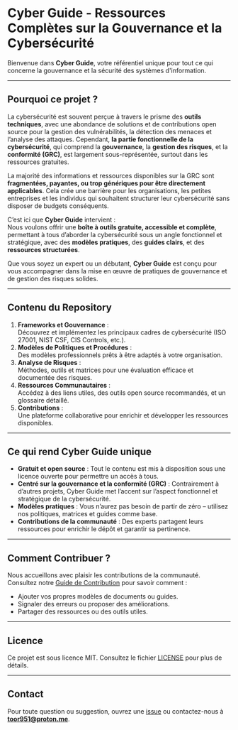 # **Cyber Guide - Ressources Complètes sur la Gouvernance et la Cybersécurité**

Bienvenue dans **Cyber Guide**, votre référentiel unique pour tout ce qui concerne la gouvernance et la sécurité des systèmes d'information.

---

## **Pourquoi ce projet ?**

La cybersécurité est souvent perçue à travers le prisme des **outils techniques**, avec une abondance de solutions et de contributions open source pour la gestion des vulnérabilités, la détection des menaces et l’analyse des attaques. Cependant, **la partie fonctionnelle de la cybersécurité**, qui comprend la **gouvernance**, la **gestion des risques**, et la **conformité (GRC)**, est largement sous-représentée, surtout dans les ressources gratuites.

La majorité des informations et ressources disponibles sur la GRC sont **fragmentées, payantes, ou trop génériques pour être directement applicables**. Cela crée une barrière pour les organisations, les petites entreprises et les individus qui souhaitent structurer leur cybersécurité sans disposer de budgets conséquents.

C’est ici que **Cyber Guide** intervient :  
Nous voulons offrir une **boîte à outils gratuite, accessible et complète**, permettant à tous d’aborder la cybersécurité sous un angle fonctionnel et stratégique, avec des **modèles pratiques**, des **guides clairs**, et des **ressources structurées**.  

Que vous soyez un expert ou un débutant, **Cyber Guide** est conçu pour vous accompagner dans la mise en œuvre de pratiques de gouvernance et de gestion des risques solides.

---

## **Contenu du Repository**
1. **Frameworks et Gouvernance** :  
   Découvrez et implémentez les principaux cadres de cybersécurité (ISO 27001, NIST CSF, CIS Controls, etc.).
2. **Modèles de Politiques et Procédures** :  
   Des modèles professionnels prêts à être adaptés à votre organisation.
3. **Analyse de Risques** :  
   Méthodes, outils et matrices pour une évaluation efficace et documentée des risques.
4. **Ressources Communautaires** :  
   Accédez à des liens utiles, des outils open source recommandés, et un glossaire détaillé.
5. **Contributions** :  
   Une plateforme collaborative pour enrichir et développer les ressources disponibles.

---

## **Ce qui rend Cyber Guide unique**
- **Gratuit et open source** : Tout le contenu est mis à disposition sous une licence ouverte pour permettre un accès à tous.
- **Centré sur la gouvernance et la conformité (GRC)** : Contrairement à d’autres projets, Cyber Guide met l’accent sur l’aspect fonctionnel et stratégique de la cybersécurité.
- **Modèles pratiques** : Vous n’aurez pas besoin de partir de zéro – utilisez nos politiques, matrices et guides comme base.
- **Contributions de la communauté** : Des experts partagent leurs ressources pour enrichir le dépôt et garantir sa pertinence.

---

## **Comment Contribuer ?**

Nous accueillons avec plaisir les contributions de la communauté. Consultez notre [Guide de Contribution](./CONTRIBUTING.md) pour savoir comment :
- Ajouter vos propres modèles de documents ou guides.
- Signaler des erreurs ou proposer des améliorations.
- Partager des ressources ou des outils utiles.

---

## **Licence**
Ce projet est sous licence MIT. Consultez le fichier [LICENSE](./LICENSE) pour plus de détails.

---

## **Contact**
Pour toute question ou suggestion, ouvrez une [issue](https://github.com/VOTRE_DEPOT/issues) ou contactez-nous à **toor951@proton.me**.
